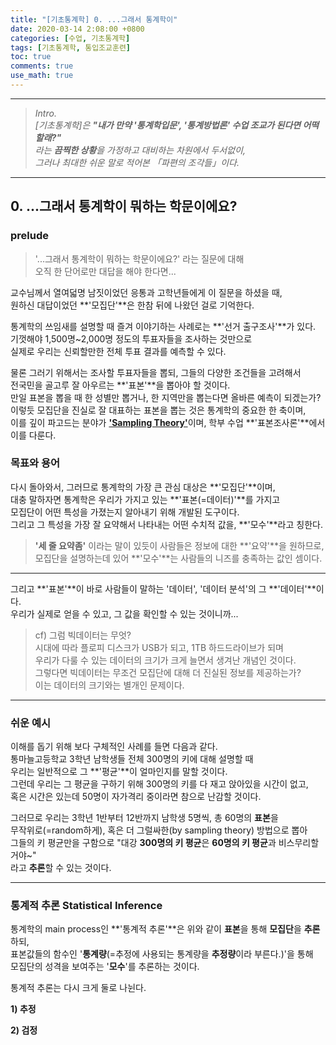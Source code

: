 ```yaml
---
title: "[기초통계학] 0. ...그래서 통계학이"
date: 2020-03-14 2:08:00 +0800
categories: [수업, 기초통계학]
tags: [기초통계학, 통입조교훈련]
toc: true
comments: true
use_math: true  	
---
```




***

> *Intro.*  
> *[기초통계학]은 **"내가 만약 '통계학입문', '통계방법론' 수업 조교가 된다면 어떡할래?"***  
> *라는 **끔찍한 상황**을 가정하고 대비하는 차원에서 두서없이,*  
> *그러나 최대한 쉬운 말로 적어본 「파편의 조각들」이다.*

***



## **0. ...그래서 통계학이 뭐하는 학문이에요?**

### **prelude**

> '...그래서 통계학이 뭐하는 학문이에요?' 라는 질문에 대해  
> 오직 한 단어로만 대답을 해야 한다면... 

교수님께서 열여덟명 남짓이었던 응통과 고학년들에게 이 질문을 하셨을 때,  
원하신 대답이었던 **'모집단'**은 한참 뒤에 나왔던 걸로 기억한다.

통계학의 쓰임새를 설명할 때 즐겨 이야기하는 사례로는 **'선거 출구조사'**가 있다.  
기껏해야 1,500명~2,000명 정도의 투표자들을 조사하는 것만으로  
실제로 우리는 신뢰할만한 전체 투표 결과를 예측할 수 있다.   

물론 그러기 위해서는 조사할 투표자들을 뽑되, 그들의 다양한 조건들을 고려해서   
전국민을 골고루 잘 아우르는 **'표본'**을 뽑아야 할 것이다.  
만일 표본을 뽑을 때 한 성별만 뽑거나, 한 지역만을 뽑는다면 올바른 예측이 되겠는가?   
이렇듯 모집단을 진실로 잘 대표하는 표본을 뽑는 것은 통계학의 중요한 한 축이며,  
이를 깊이 파고드는 분야가 [**'Sampling Theory'**](https://en.wikipedia.org/wiki/Sampling_(statistics))이며, 학부 수업 **'표본조사론'**에서 이를 다룬다.

###  **목표와 용어**

다시 돌아와서, 그러므로 통계학의 가장 큰 관심 대상은 **'모집단'**이며,  
대충 말하자면 통계학은 우리가 가지고 있는 **'표본(=데이터)'**를 가지고  
모집단이 어떤 특성을 가졌는지 알아내기 위해 개발된 도구이다.  
그리고 그 특성을 가장 잘 요약해서 나타내는 어떤 수치적 값을, **'모수'**라고 칭한다. 

> **'세 줄 요약좀'** 이라는 말이 있듯이 사람들은 정보에 대한 **'요약'**을 원하므로,  
> 모집단을 설명하는데 있어 **'모수'**는 사람들의 니즈를 충족하는 값인 셈이다.

***

그리고 **'표본'**이 바로 사람들이 말하는 '데이터', '데이터 분석'의 그 **'데이터'**이다.  
우리가 실제로 얻을 수 있고, 그 값을 확인할 수 있는 것이니까... 

> cf) 그럼 빅데이터는 무엇?  
> 시대에 따라 플로피 디스크가 USB가 되고, 1TB 하드드라이브가 되며  
> 우리가 다룰 수 있는 데이터의 크기가 크게 늘면서 생겨난 개념인 것이다.  
> 그렇다면 빅데이터는 무조건 모집단에 대해 더 진실된 정보를 제공하는가?  
> 이는 데이터의 크기와는 별개인 문제이다.  

***

### **쉬운 예시**

이해를 돕기 위해 보다 구체적인 사례를 들면 다음과 같다.   
통마늘고등학교 3학년 남학생들 전체 300명의 키에 대해 설명할 때  
우리는 일반적으로 그 **'평균'**이 얼마인지를 말할 것이다.   
그런데 우리는 그 평균을 구하기 위해 300명의 키를 다 재고 앉아있을 시간이 없고,   
혹은 시간은 있는데 50명이 자가격리 중이라면 참으로 난감할 것이다.  

그러므로 우리는 3학년 1반부터 12반까지 남학생 5명씩, 총 60명의 **표본**을  
무작위로(=random하게), 혹은 더 그럴싸한(by sampling theory) 방법으로 뽑아  
그들의 키 평균만을 구함으로 "대강 **300명의 키 평균**은 **60명의 키 평균**과 비스무리할거야~"  
라고 **추론**할 수 있는 것이다.           

***

### **통계적 추론 Statistical Inference**

통계학의 main process인 **'통계적 추론'**은 위와 같이 **표본**을 통해 **모집단**을 **추론**하되,   
표본값들의 함수인 '**통계량**(=추정에 사용되는 통계량을 **추정량**이라 부른다.)'을 통해  
모집단의 성격을 보여주는 '**모수**'를 추론하는 것이다. 

통계적 추론는 다시 크게 둘로 나뉜다.

**1) 추정** 

**2) 검정**